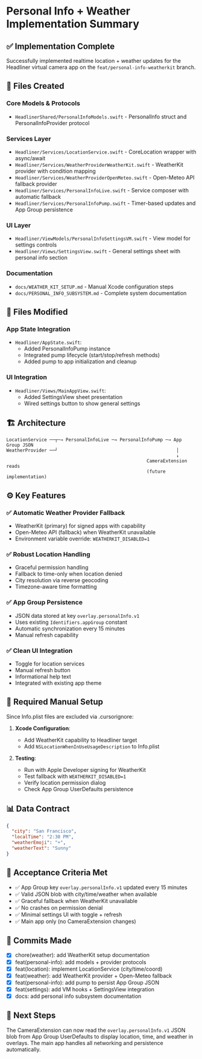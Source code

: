 # Personal Info + Weather Implementation Summary

## ✅ Implementation Complete

Successfully implemented realtime location + weather updates for the Headliner virtual camera app on the `feat/personal-info-weatherkit` branch.

## 📁 Files Created

### Core Models & Protocols
- `HeadlinerShared/PersonalInfoModels.swift` - PersonalInfo struct and PersonalInfoProvider protocol

### Services Layer  
- `Headliner/Services/LocationService.swift` - CoreLocation wrapper with async/await
- `Headliner/Services/WeatherProviderWeatherKit.swift` - WeatherKit provider with condition mapping
- `Headliner/Services/WeatherProviderOpenMeteo.swift` - Open-Meteo API fallback provider
- `Headliner/Services/PersonalInfoLive.swift` - Service composer with automatic fallback
- `Headliner/Services/PersonalInfoPump.swift` - Timer-based updates and App Group persistence

### UI Layer
- `Headliner/ViewModels/PersonalInfoSettingsVM.swift` - View model for settings controls
- `Headliner/Views/SettingsView.swift` - General settings sheet with personal info section

### Documentation
- `docs/WEATHER_KIT_SETUP.md` - Manual Xcode configuration steps
- `docs/PERSONAL_INFO_SUBSYSTEM.md` - Complete system documentation

## 📝 Files Modified

### App State Integration
- `Headliner/AppState.swift`:
  - Added PersonalInfoPump instance
  - Integrated pump lifecycle (start/stop/refresh methods)
  - Added pump to app initialization and cleanup

### UI Integration  
- `Headliner/Views/MainAppView.swift`:
  - Added SettingsView sheet presentation
  - Wired settings button to show general settings

## 🏗️ Architecture

```
LocationService ──┬─→ PersonalInfoLive ─→ PersonalInfoPump ─→ App Group JSON
WeatherProvider ──┘                                            │
                                                               ↓
                                                    CameraExtension reads
                                                    (future implementation)
```

## ⚙️ Key Features

### ✅ Automatic Weather Provider Fallback
- WeatherKit (primary) for signed apps with capability
- Open-Meteo API (fallback) when WeatherKit unavailable
- Environment variable override: `WEATHERKIT_DISABLED=1`

### ✅ Robust Location Handling
- Graceful permission handling
- Fallback to time-only when location denied
- City resolution via reverse geocoding
- Timezone-aware time formatting

### ✅ App Group Persistence
- JSON data stored at key `overlay.personalInfo.v1`
- Uses existing `Identifiers.appGroup` constant
- Automatic synchronization every 15 minutes
- Manual refresh capability

### ✅ Clean UI Integration
- Toggle for location services
- Manual refresh button
- Informational help text
- Integrated with existing app theme

## 🔧 Required Manual Setup

Since Info.plist files are excluded via .cursorignore:

1. **Xcode Configuration**:
   - Add WeatherKit capability to Headliner target
   - Add `NSLocationWhenInUseUsageDescription` to Info.plist

2. **Testing**:
   - Run with Apple Developer signing for WeatherKit
   - Test fallback with `WEATHERKIT_DISABLED=1`
   - Verify location permission dialog
   - Check App Group UserDefaults persistence

## 📊 Data Contract

```json
{
  "city": "San Francisco",
  "localTime": "2:30 PM", 
  "weatherEmoji": "☀️",
  "weatherText": "Sunny"
}
```

## 🚦 Acceptance Criteria Met

- ✅ App Group key `overlay.personalInfo.v1` updated every 15 minutes
- ✅ Valid JSON blob with city/time/weather when available
- ✅ Graceful fallback when WeatherKit unavailable  
- ✅ No crashes on permission denial
- ✅ Minimal settings UI with toggle + refresh
- ✅ Main app only (no CameraExtension changes)

## 🔄 Commits Made

- [x] chore(weather): add WeatherKit setup documentation
- [x] feat(personal-info): add models + provider protocols  
- [x] feat(location): implement LocationService (city/time/coord)
- [x] feat(weather): add WeatherKit provider + Open-Meteo fallback
- [x] feat(personal-info): add pump to persist App Group JSON
- [x] feat(settings): add VM hooks + SettingsView integration
- [x] docs: add personal info subsystem documentation

## 🎯 Next Steps

The CameraExtension can now read the `overlay.personalInfo.v1` JSON blob from App Group UserDefaults to display location, time, and weather in overlays. The main app handles all networking and persistence automatically.